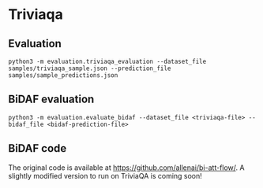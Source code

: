# Triviaqa
## Evaluation
```
python3 -m evaluation.triviaqa_evaluation --dataset_file samples/triviaqa_sample.json --prediction_file samples/sample_predictions.json
```

## BiDAF evaluation
```
python3 -m evaluation.evaluate_bidaf --dataset_file <triviaqa-file> --bidaf_file <bidaf-prediction-file>
```

## BiDAF code
The original code is available at https://github.com/allenai/bi-att-flow/. A slightly modified version to run on TriviaQA is coming soon!